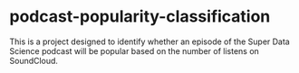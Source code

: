 # podcast-popularity-classification

This is a project designed to identify whether an episode of the Super Data Science podcast will be popular based on the number of listens on SoundCloud.

